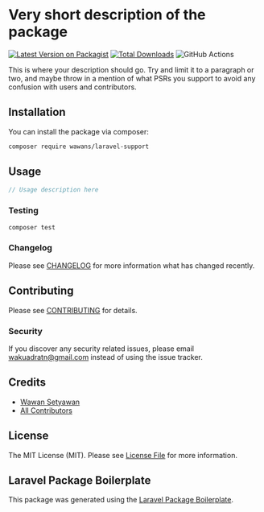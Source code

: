 # Very short description of the package

[![Latest Version on Packagist](https://img.shields.io/packagist/v/wawans/laravel-support.svg?style=flat-square)](https://packagist.org/packages/wawans/laravel-support)
[![Total Downloads](https://img.shields.io/packagist/dt/wawans/laravel-support.svg?style=flat-square)](https://packagist.org/packages/wawans/laravel-support)
![GitHub Actions](https://github.com/wawans/laravel-support/actions/workflows/main.yml/badge.svg)

This is where your description should go. Try and limit it to a paragraph or two, and maybe throw in a mention of what PSRs you support to avoid any confusion with users and contributors.

## Installation

You can install the package via composer:

```bash
composer require wawans/laravel-support
```

## Usage

```php
// Usage description here
```

### Testing

```bash
composer test
```

### Changelog

Please see [CHANGELOG](CHANGELOG.md) for more information what has changed recently.

## Contributing

Please see [CONTRIBUTING](CONTRIBUTING.md) for details.

### Security

If you discover any security related issues, please email wakuadratn@gmail.com instead of using the issue tracker.

## Credits

-   [Wawan Setyawan](https://github.com/wawans)
-   [All Contributors](../../contributors)

## License

The MIT License (MIT). Please see [License File](LICENSE.md) for more information.

## Laravel Package Boilerplate

This package was generated using the [Laravel Package Boilerplate](https://laravelpackageboilerplate.com).
